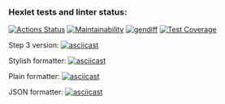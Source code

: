 ### Hexlet tests and linter status:
[![Actions Status](https://github.com/Hamsterrific/frontend-project-46/workflows/hexlet-check/badge.svg)](https://github.com/Hamsterrific/frontend-project-46/actions)
[![Maintainability](https://api.codeclimate.com/v1/badges/1cb825ef7cf49eb41227/maintainability)](https://codeclimate.com/github/Hamsterrific/frontend-project-46/maintainability)
[![gendiff](https://github.com/Hamsterrific/frontend-project-46/actions/workflows/main.yml/badge.svg)](https://github.com/Hamsterrific/frontend-project-46/actions/workflows/main.yml)
[![Test Coverage](https://api.codeclimate.com/v1/badges/1cb825ef7cf49eb41227/test_coverage)](https://codeclimate.com/github/Hamsterrific/frontend-project-46/test_coverage)

Step 3 version:
[![asciicast](https://asciinema.org/a/nx2opRdcTZcFjcZ9asrf5OKbX.svg)](https://asciinema.org/a/nx2opRdcTZcFjcZ9asrf5OKbX)

Stylish formatter:
[![asciicast](https://asciinema.org/a/SUgN2EfX09ce7qjtj5KQBggoL.svg)](https://asciinema.org/a/SUgN2EfX09ce7qjtj5KQBggoL)

Plain formatter:
[![asciicast](https://asciinema.org/a/Kn8nySZ5pdLIIdvdylO5KrHLn.svg)](https://asciinema.org/a/Kn8nySZ5pdLIIdvdylO5KrHLn)

JSON formatter:
[![asciicast](https://asciinema.org/a/r1yR79OvvX1RLDPV80smsIceM.svg)](https://asciinema.org/a/r1yR79OvvX1RLDPV80smsIceM)